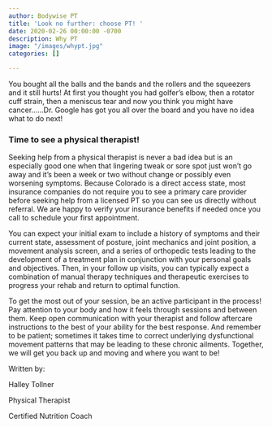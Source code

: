 ```yaml
---
author: Bodywise PT
title: 'Look no further: choose PT! '
date: 2020-02-26 00:00:00 -0700
description: Why PT
image: "/images/whypt.jpg"
categories: []

---
```

You bought all the balls and the bands and the rollers and the squeezers and it still hurts! At first you thought you had golfer’s elbow, then a rotator cuff strain, then a meniscus tear and now you think you might have cancer…...Dr. Google has got you all over the board and you have no idea what to do next!

### Time to see a physical therapist!

Seeking help from a physical therapist is never a bad idea but is an especially good one when that lingering tweak or sore spot just won’t go away and it’s been a week or two without change or possibly even worsening symptoms. Because Colorado is a direct access state, most insurance companies do not require you to see a primary care provider before seeking help from a licensed PT so you can see us directly without referral. We are happy to verify your insurance benefits if needed once you call to schedule your first appointment.

You can expect your initial exam to include a history of symptoms and their current state, assessment of posture, joint mechanics and joint position, a movement analysis screen, and a series of orthopedic tests leading to the development of a treatment plan in conjunction with your personal goals and objectives. Then, in your follow up visits, you can typically expect a combination of manual therapy techniques and therapeutic exercises to progress your rehab and return to optimal function.

To get the most out of your session, be an active participant in the process! Pay attention to your body and how it feels through sessions and between them. Keep open communication with your therapist and follow aftercare instructions to the best of your ability for the best response. And remember to be patient; sometimes it takes time to correct underlying dysfunctional movement patterns that may be leading to these chronic ailments. Together, we will get you back up and moving and where you want to be!

Written by:

Halley Tollner

Physical Therapist

Certified Nutrition Coach